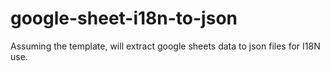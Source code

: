 # google-sheet-i18n-to-json
Assuming the template, will extract google sheets data to json files for I18N use.
